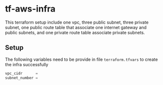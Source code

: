 # tf-aws-infra

This terraform setup include one vpc, three public subnet, three private subnet, one public route table that associate one internet gateway and public subnets, and one private route table associate private subnets.

## Setup
The following variables need to be provide in file `terraform.tfvars` to create the infra successfully
```tfvars
vpc_cidr      = 
subnet_number = 
```
